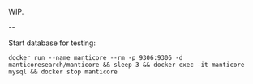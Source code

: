 WIP.

--

Start database for testing:
```
docker run --name manticore --rm -p 9306:9306 -d manticoresearch/manticore && sleep 3 && docker exec -it manticore mysql && docker stop manticore
```
